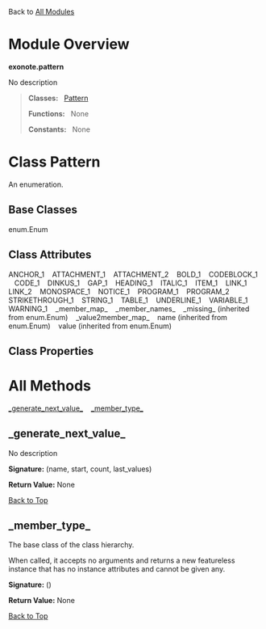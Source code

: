 Back to [All Modules](https://github.com/pyrustic/blob/master/docs/modules/README.md#readme)

# Module Overview

**exonote.pattern**
 
No description

> **Classes:** &nbsp; [Pattern](https://github.com/pyrustic/blob/master/docs/modules/content/exonote.pattern/content/classes/Pattern.md#class-pattern)
>
> **Functions:** &nbsp; None
>
> **Constants:** &nbsp; None

# Class Pattern
An enumeration.

## Base Classes
enum.Enum

## Class Attributes
ANCHOR\_1 &nbsp;&nbsp; ATTACHMENT\_1 &nbsp;&nbsp; ATTACHMENT\_2 &nbsp;&nbsp; BOLD\_1 &nbsp;&nbsp; CODEBLOCK\_1 &nbsp;&nbsp; CODE\_1 &nbsp;&nbsp; DINKUS\_1 &nbsp;&nbsp; GAP\_1 &nbsp;&nbsp; HEADING\_1 &nbsp;&nbsp; ITALIC\_1 &nbsp;&nbsp; ITEM\_1 &nbsp;&nbsp; LINK\_1 &nbsp;&nbsp; LINK\_2 &nbsp;&nbsp; MONOSPACE\_1 &nbsp;&nbsp; NOTICE\_1 &nbsp;&nbsp; PROGRAM\_1 &nbsp;&nbsp; PROGRAM\_2 &nbsp;&nbsp; STRIKETHROUGH\_1 &nbsp;&nbsp; STRING\_1 &nbsp;&nbsp; TABLE\_1 &nbsp;&nbsp; UNDERLINE\_1 &nbsp;&nbsp; VARIABLE\_1 &nbsp;&nbsp; WARNING\_1 &nbsp;&nbsp; \_member\_map\_ &nbsp;&nbsp; \_member\_names\_ &nbsp;&nbsp; \_missing\_ (inherited from enum.Enum) &nbsp;&nbsp; \_value2member\_map\_ &nbsp;&nbsp; name (inherited from enum.Enum) &nbsp;&nbsp; value (inherited from enum.Enum)

## Class Properties


# All Methods
[\_generate\_next\_value\_](#_generate_next_value_) &nbsp;&nbsp; [\_member\_type\_](#_member_type_)

## \_generate\_next\_value\_
No description



**Signature:** (name, start, count, last\_values)





**Return Value:** None

[Back to Top](#module-overview)


## \_member\_type\_
The base class of the class hierarchy.

When called, it accepts no arguments and returns a new featureless
instance that has no instance attributes and cannot be given any.



**Signature:** ()





**Return Value:** None

[Back to Top](#module-overview)



